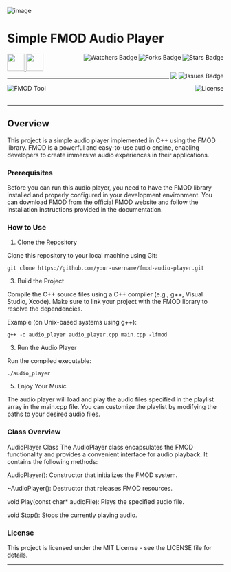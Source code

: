 ![image](https://github.com/JDSherbert/Simple-FMOD-Audio-Player/assets/43964243/86c71103-6726-4d3c-8258-47b3588bb701)

# Simple FMOD Audio Player

<!-- Header Start -->
<a href = "https://www.fmod.com/"> <img height="40" img width="40" src="https://cdn.simpleicons.org/fmod/white"> </a> 
<a href = "https://learn.microsoft.com/en-us/cpp/cpp-language"> <img height="40" img width="40" src="https://cdn.simpleicons.org/c++"> </a>
<img align="right" alt="Stars Badge" src="https://img.shields.io/github/stars/jdsherbert/Simple-FMOD-Audio-Player?label=%E2%AD%90"/>
<img align="right" alt="Forks Badge" src="https://img.shields.io/github/forks/jdsherbert/Simple-FMOD-Audio-Player?label=%F0%9F%8D%B4"/>
<img align="right" alt="Watchers Badge" src="https://img.shields.io/github/watchers/jdsherbert/Simple-FMOD-Audio-Player?label=%F0%9F%91%81%EF%B8%8F"/>
<img align="right" alt="Issues Badge" src="https://img.shields.io/github/issues/jdsherbert/Simple-FMOD-Audio-Player?label=%E2%9A%A0%EF%B8%8F"/>
<img align="right" src="https://hits.seeyoufarm.com/api/count/incr/badge.svg?url=https%3A%2F%2Fgithub.com%2FJDSherbert%2FSimple-FMOD-Audio-Player%2Fhit-counter%2FREADME&count_bg=%2379C83D&title_bg=%23555555&labelColor=0E1128&title=🔍&style=for-the-badge">
<!-- Header End --> 

-----------------------------------------------------------------------

<a href="https://www.fmod.com/"> 
  <img align="left" alt="FMOD Tool" src="https://img.shields.io/badge/FMOD%20Tool-black?style=for-the-badge&logo=fmod&logoColor=white&color=black&labelColor=black"> </a>
  
<a href="https://choosealicense.com/licenses/mit"> 
  <img align="right" alt="License" src="https://img.shields.io/badge/License%20:%20MIT-black?style=for-the-badge&logo=mit&logoColor=white&color=black&labelColor=black"> </a>
  
<br></br>

-----------------------------------------------------------------------
## Overview
This project is a simple audio player implemented in C++ using the FMOD library. FMOD is a powerful and easy-to-use audio engine, enabling developers to create immersive audio experiences in their applications.

### Prerequisites
Before you can run this audio player, you need to have the FMOD library installed and properly configured in your development environment. You can download FMOD from the official FMOD website and follow the installation instructions provided in the documentation.

### How to Use
1. Clone the Repository
   
Clone this repository to your local machine using Git:

`git clone https://github.com/your-username/fmod-audio-player.git`

3. Build the Project
   
Compile the C++ source files using a C++ compiler (e.g., g++, Visual Studio, Xcode). Make sure to link your project with the FMOD library to resolve the dependencies.

Example (on Unix-based systems using g++):

`g++ -o audio_player audio_player.cpp main.cpp -lfmod`

3. Run the Audio Player

Run the compiled executable:

`./audio_player`

5. Enjoy Your Music
   
The audio player will load and play the audio files specified in the playlist array in the main.cpp file. You can customize the playlist by modifying the paths to your desired audio files.

### Class Overview
AudioPlayer Class
The AudioPlayer class encapsulates the FMOD functionality and provides a convenient interface for audio playback. It contains the following methods:

AudioPlayer(): Constructor that initializes the FMOD system.

~AudioPlayer(): Destructor that releases FMOD resources.

void Play(const char* audioFile): Plays the specified audio file.

void Stop(): Stops the currently playing audio.

### License
This project is licensed under the MIT License - see the LICENSE file for details.


-----------------------------------------------------------------------

